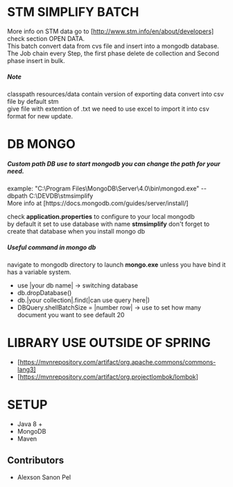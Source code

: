STM SIMPLIFY BATCH
===================
More info on STM data go to [http://www.stm.info/en/about/developers] check section OPEN DATA.<br>
This batch convert data from cvs file and insert into a mongodb database.<br>
The Job chain every Step, the first phase delete de collection and Second phase insert in bulk.<br>

<h5>Note</h5>
classpath resources/data contain version of exporting data convert into csv file by default stm <br>
give file with extention of .txt we need to use excel to import it into csv format for new update.<br>

DB MONGO
========
<h5>Custom path DB use to start mongodb you can change the path for your need.</h5>
example: "C:\Program Files\MongoDB\Server\4.0\bin\mongod.exe" --dbpath C:\DEVDB\stmsimplify <br>
More info at [https://docs.mongodb.com/guides/server/install/]

check <b>application.properties</b> to configure to your local mongodb<br>
by default it set to use database with name <b>stmsimplify</b> don't forget to create that database when you install mongo db<br>

<h5>Useful command in mongo db</h5>
navigate to mongodb directory to launch <b>mongo.exe</b> unless you have bind it has a variable system.<br>

- use |your db name| -> switching database
- db.dropDatabase()
- db.|your collection|.find(|can use query here|) 
- DBQuery.shellBatchSize = |number row|  -> use to set how many document you want to see default 20

LIBRARY USE OUTSIDE OF SPRING
=============================

- [https://mvnrepository.com/artifact/org.apache.commons/commons-lang3]
- [https://mvnrepository.com/artifact/org.projectlombok/lombok]

SETUP
======
- Java 8 +
- MongoDB 
- Maven

Contributors
------------
- Alexson Sanon Pel
